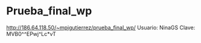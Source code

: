 # Prueba_final_wp
http://186.64.118.50/~mpjgutierrez/prueba_final_wp/
Usuario: NinaGS
Clave: MVB0^^EPwj^Lc*vT

